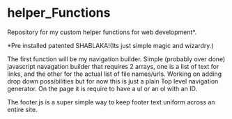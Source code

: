 # helper_Functions
Repository for my custom helper functions for web development*.

*Pre installed patented SHABLAKA!(Its just simple magic and wizardry.)

The first function will be my navigation builder. Simple (probably over done) javascript navagation builder that requires 2 arrays, one is a list of  text for links, and the other for the actual list of file names/urls. 
Working on adding drop down possibilities but for now this is just a plain Top level navigation generator. On the page it is require to have a ul or an ol with an ID.

The footer.js is a super simple way to keep footer text uniform across an entire site. 
